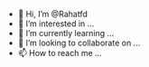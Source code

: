 - 👋 Hi, I’m @Rahatfd
- 👀 I’m interested in ...
- 🌱 I’m currently learning ...
- 💞️ I’m looking to collaborate on ...
- 📫 How to reach me ...

<!---
Rahatfd/Rahatfd is a ✨ special ✨ repository because its `README.md` (this file) appears on your GitHub profile.
You can click the Preview link to take a look at your changes.
--->
